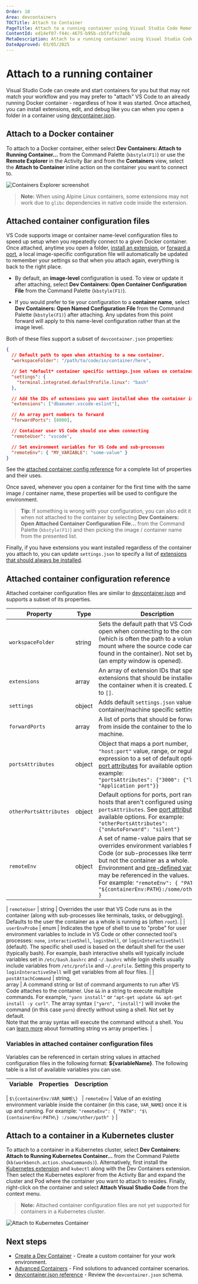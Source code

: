 ```yaml
---
Order: 10
Area: devcontainers
TOCTitle: Attach to Container
PageTitle: Attach to a running container using Visual Studio Code Remote Development
ContentId: ed14ef07-f44c-4675-b95b-cb5faffc7abb
MetaDescription: Attach to a running container using Visual Studio Code Remote Development
DateApproved: 03/05/2025
---
```


# Attach to a running container

Visual Studio Code can create and start containers for you but that may not match your workflow and you may prefer to "attach" VS Code to an already running Docker container - regardless of how it was started. Once attached, you can install extensions, edit, and debug like you can when you open a folder in a container using [devcontainer.json](https://containers.dev/implementors/json_reference).

## Attach to a Docker container

To attach to a Docker container, either select **Dev Containers: Attach to Running Container...** from the Command Palette (`kbstyle(F1)`) or use the **Remote Explorer** in the Activity Bar and from the **Containers** view, select the **Attach to Container** inline action on the container you want to connect to.

![Containers Explorer screenshot](images/attach-container/containers-attach.png)

> **Note:** When using Alpine Linux containers, some extensions may not work due to `glibc` dependencies in native code inside the extension.

## Attached container configuration files

VS Code supports image or container name-level configuration files to speed up setup when you repeatedly connect to a given Docker container. Once attached, anytime you open a folder, [install an extension](/docs/devcontainers/containers.md#managing-extensions), or [forward a port](/docs/devcontainers/containers.md#forwarding-or-publishing-a-port), a local image-specific configuration file will automatically be updated to remember your settings so that when you attach again, everything is back to the right place.

- By default, an **image-level** configuration is used. To view or update it after attaching, select **Dev Containers: Open Container Configuration File** from the Command Palette (`kbstyle(F1)`).

- If you would prefer to tie your configuration to a **container name**, select **Dev Containers: Open Named Configuration File** from the Command Palette (`kbstyle(F1)`) after attaching. Any updates from this point forward will apply to this name-level configuration rather than at the image level.

Both of these files support a subset of `devcontainer.json` properties:

```json
{
  // Default path to open when attaching to a new container.
  "workspaceFolder": "/path/to/code/in/container/here",

  // Set *default* container specific settings.json values on container create.
  "settings": {
    "terminal.integrated.defaultProfile.linux": "bash"
  },

  // Add the IDs of extensions you want installed when the container is created.
  "extensions": ["dbaeumer.vscode-eslint"],

  // An array port numbers to forward
  "forwardPorts": [8000],

  // Container user VS Code should use when connecting
  "remoteUser": "vscode",

  // Set environment variables for VS Code and sub-processes
  "remoteEnv": { "MY_VARIABLE": "some-value" }
}
```

See the [attached container config reference](#attached-container-configuration-reference) for a complete list of properties and their uses.

Once saved, whenever you open a container for the first time with the same image / container name, these properties will be used to configure the environment.

> **Tip:** If something is wrong with your configuration, you can also edit it when not attached to the container by selecting **Dev Containers: Open Attached Container Configuration File...** from the Command Palette (`kbstyle(F1)`) and then picking the image / container name from the presented list.

Finally, if you have extensions you want installed regardless of the container you attach to, you can update `settings.json` to specify a list of [extensions that should always be installed](/docs/devcontainers/containers.md#always-installed-extensions).

## Attached container configuration reference

Attached container configuration files are similar to [devcontainer.json](https://containers.dev/implementors/json_reference) and supports a subset of its properties.

| Property               | Type               | Description                                                                                                                                                                                                                                                                                                                                                                                                                                                                                                                                                                                                       |
| ---------------------- | ------------------ | ----------------------------------------------------------------------------------------------------------------------------------------------------------------------------------------------------------------------------------------------------------------------------------------------------------------------------------------------------------------------------------------------------------------------------------------------------------------------------------------------------------------------------------------------------------------------------------------------------------------- |
| `workspaceFolder`      | string             | Sets the default path that VS Code should open when connecting to the container (which is often the path to a volume mount where the source code can be found in the container). Not set by default (an empty window is opened).                                                                                                                                                                                                                                                                                                                                                                                  |
| `extensions`           | array              | An array of extension IDs that specify the extensions that should be installed inside the container when it is created. Defaults to `[]`.                                                                                                                                                                                                                                                                                                                                                                                                                                                                         |
| `settings`             | object             | Adds default `settings.json` values into a container/machine specific settings file.                                                                                                                                                                                                                                                                                                                                                                                                                                                                                                                              |
| `forwardPorts`         | array              | A list of ports that should be forwarded from inside the container to the local machine.                                                                                                                                                                                                                                                                                                                                                                                                                                                                                                                          |
| `portsAttributes`      | object             | Object that maps a port number, `"host:port"` value, range, or regular expression to a set of default options. See [port attributes](https://containers.dev/implementors/json_reference/#port-attributes) for available options. For example: <br />`"portsAttributes": {"3000": {"label": "Application port"}}`                                                                                                                                                                                                                                                                                                  |
| `otherPortsAttributes` | object             | Default options for ports, port ranges, and hosts that aren't configured using `portsAttributes`. See [port attributes](https://containers.dev/implementors/json_reference/#port-attributes) for available options. For example: <br /> `"otherPortsAttributes": {"onAutoForward": "silent"}`                                                                                                                                                                                                                                                                                                                     |
| `remoteEnv` | object | A set of name-value pairs that sets or overrides environment variables for VS Code (or sub-processes like terminals) but not the container as a whole. Environment and [pre-defined variables](#variables-in-attached-container-configuration-files) may be referenced in the values.<br />For example: `"remoteEnv": { "PATH": "${containerEnv:PATH}:/some/other/path" }` |

| `remoteUser`           | string             | Overrides the user that VS Code runs as in the container (along with sub-processes like terminals, tasks, or debugging). Defaults to the user the container as a whole is running as (often `root`).                                                                                                                                                                                                                                                                                                                                                                                                              |
| `userEnvProbe`         | enum               | Indicates the type of shell to use to "probe" for user environment variables to include in VS Code or other connected tool's processes: `none`, `interactiveShell`, `loginShell`, or `loginInteractiveShell` (default). The specific shell used is based on the default shell for the user (typically bash). For example, bash interactive shells will typically include variables set in `/etc/bash.bashrc` and `~/.bashrc` while login shells usually include variables from `/etc/profile` and `~/.profile`. Setting this property to `loginInteractiveShell` will get variables from all four files.          |
| `postAttachCommand`    | string,<br />array | A command string or list of command arguments to run after VS Code attaches to the container. Use `&&` in a string to execute multiple commands. For example, `"yarn install"` or `"apt-get update && apt-get install -y curl"`. The array syntax `["yarn", "install"]` will invoke the command (in this case `yarn`) directly without using a shell. Not set by default. <br />Note that the array syntax will execute the command without a shell. You can [learn more](https://containers.dev/implementors/json_reference/#formatting-string-vs-array-properties) about formatting string vs array properties. |

### Variables in attached container configuration files

Variables can be referenced in certain string values in attached configuration files in the following format: **$\{variableName\}**. The following table is a list of available variables you can use.

| Variable | Properties | Description |
| -------- | ---------- | ----------- |

| `$\{containerEnv:VAR_NAME\}
` | `remoteEnv` | Value of an existing environment variable inside the container (in this case, `VAR_NAME`) once it is up and running. For example: `"remoteEnv": { "PATH": "$\{containerEnv:PATH\}
:/some/other/path" }` |

## Attach to a container in a Kubernetes cluster

To attach to a container in a Kubernetes cluster, select **Dev Containers: Attach to Running Kubernetes Container...** from the Command Palette (`kb(workbench.action.showCommands)`). Alternatively, first install the [Kubernetes extension](https://marketplace.visualstudio.com/items?itemName=ms-kubernetes-tools.vscode-kubernetes-tools) and `kubectl` along with the Dev Containers extension. Then select the Kubernetes explorer from the Activity Bar and expand the cluster and Pod where the container you want to attach to resides. Finally, right-click on the container and select **Attach Visual Studio Code** from the context menu.

> **Note:** Attached container configuration files are not yet supported for containers in a Kubernetes cluster.

![Attach to Kubernetes Container](images/attach-container/k8s-attach.png)

## Next steps

- [Create a Dev Container](/docs/devcontainers/create-dev-container.md) - Create a custom container for your work environment.
- [Advanced Containers](/remote/advancedcontainers/overview.md) - Find solutions to advanced container scenarios.
- [devcontainer.json reference](https://containers.dev/implementors/json_reference) - Review the `devcontainer.json` schema.
